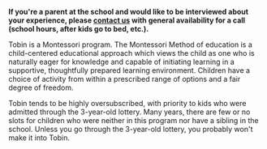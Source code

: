 **If you're a parent at the school and would like to be interviewed about your experience, please [contact us](mailto:beccax@gmail.com) with general availability for a call (school hours, after kids go to bed, etc.).**

Tobin is a Montessori program. The Montessori Method of education is a child-centered educational approach which views the child as one who is naturally eager for knowledge and capable of initiating learning in a supportive, thoughtfully prepared learning environment. Children have a choice of activity from within a prescribed range of options and a fair degree of freedom.

Tobin tends to be highly oversubscribed, with priority to kids who were admitted through the 3-year-old lottery. Many years, there are few or no slots for children who were neither in this program nor have a sibling in the school. Unless you go through the 3-year-old lottery, you probably won't make it into Tobin.

